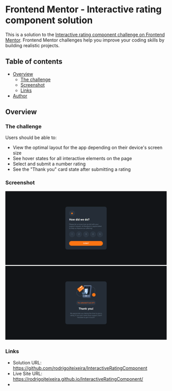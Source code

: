 # Frontend Mentor - Interactive rating component solution

This is a solution to the [Interactive rating component challenge on Frontend Mentor](https://www.frontendmentor.io/challenges/interactive-rating-component-koxpeBUmI). Frontend Mentor challenges help you improve your coding skills by building realistic projects. 

## Table of contents

- [Overview](#overview)
  - [The challenge](#the-challenge)
  - [Screenshot](#screenshot)
  - [Links](#links)
- [Author](#author)


## Overview

### The challenge

Users should be able to:

- View the optimal layout for the app depending on their device's screen size
- See hover states for all interactive elements on the page
- Select and submit a number rating
- See the "Thank you" card state after submitting a rating

### Screenshot

![Tela Inicial](./images/Screenshot1.png)
![Tela de Agradecimento pelo voto](./images/Screenshot2.png)

### Links

- Solution URL:  https://github.com/rodrigojteixeira/InteractiveRatingComponent
- Live Site URL: https://rodrigojteixeira.github.io/InteractiveRatingComponent/
- 
